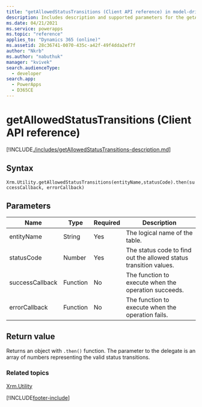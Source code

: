 ```yaml
---
title: "getAllowedStatusTransitions (Client API reference) in model-driven apps| MicrosoftDocs"
description: Includes description and supported parameters for the getAllowedStatusTransitions method.
ms.date: 04/21/2021
ms.service: powerapps
ms.topic: "reference"
applies_to: "Dynamics 365 (online)"
ms.assetid: 28c36741-0070-435c-a42f-49f4dda2ef7f
author: "Nkrb"
ms.author: "nabuthuk"
manager: "kvivek"
search.audienceType: 
  - developer
search.app: 
  - PowerApps
  - D365CE
---
```


# getAllowedStatusTransitions (Client API reference)


[!INCLUDE[./includes/getAllowedStatusTransitions-description.md](./includes/getAllowedStatusTransitions-description.md)] 

## Syntax

`Xrm.Utility.getAllowedStatusTransitions(entityName,statusCode).then(successCallback, errorCallback)`

## Parameters

|Name |Type |Required |Description |
|---|---|---|---|
|entityName|String|Yes|The logical name of the table.|
|statusCode|Number|Yes|The status code to find out the allowed status transition values.|
|successCallback|Function|No|The function to execute when the operation succeeds.|
|errorCallback|Function|No|The function to execute when the operation fails.|

## Return value

Returns an object with `.then()` function. The parameter to the delegate is an array of numbers representing the valid status transitions.

### Related topics

[Xrm.Utility](../xrm-utility.md)





[!INCLUDE[footer-include](../../../../../includes/footer-banner.md)]